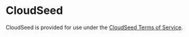 # CloudSeed

CloudSeed is provided for use under the [CloudSeed Terms of Service](https://cloudseed.xyz/terms).